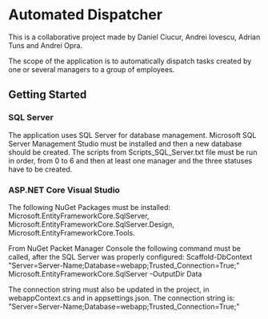 # Automated Dispatcher
 
This is a collaborative project made by Daniel Ciucur, Andrei Iovescu, Adrian Tuns and Andrei Opra.

The scope of the application is to automatically dispatch tasks created by one or several managers to a group of employees.

## Getting Started

### SQL Server

The application uses SQL Server for database management. Microsoft SQL Server Management Studio must be installed and then a new database should be created. The scripts from Scripts_SQL_Server.txt file must be run in order, from 0 to 6 and then at least one manager and the three statuses have to be created.

### ASP.NET Core Visual Studio

The following NuGet Packages must be installed: Microsoft.EntityFrameworkCore.SqlServer, Microsoft.EntityFrameworkCore.SqlServer.Design, Microsoft.EntityFrameworkCore.Tools.

From NuGet Packet Manager Console the following command must be called, after the SQL Server was properly configured: 
Scaffold-DbContext "Server=Server-Name;Database=webapp;Trusted_Connection=True;" Microsoft.EntityFrameworkCore.SqlServer -OutputDir Data

The connection string must also be updated  in the project, in webappContext.cs and in appsettings.json. The connection string is: "Server=Server-Name;Database=webapp;Trusted_Connection=True;"

